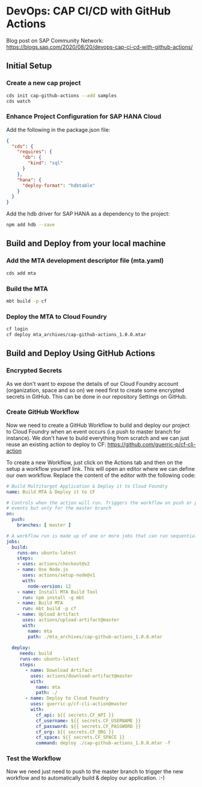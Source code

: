 # DevOps: CAP CI/CD with GitHub Actions

Blog post on SAP Community Network: https://blogs.sap.com/2020/08/20/devops-cap-ci-cd-with-github-actions/

## Initial Setup

### Create a new cap project
```bash
cds init cap-github-actions --add samples
cds watch
```

### Enhance Project Configuration for SAP HANA Cloud
Add the following in the package.json file:
```json
{
  "cds": {
    "requires": {
      "db": {
        "kind": "sql"
      }
    },
    "hana": {
      "deploy-format": "hdbtable"
    }
  }
}
```

Add the hdb driver for SAP HANA as a dependency to the project:
```bash
npm add hdb --save
```

## Build and Deploy from your local machine

### Add the MTA development descriptor file (mta.yaml)
```bash
cds add mta
```

### Build the MTA
```bash
mbt build -p cf
```

### Deploy the MTA to Cloud Foundry
```bash
cf login
cf deploy mta_archives/cap-github-actions_1.0.0.mtar
```

## Build and Deploy Using GitHub Actions

### Encrypted Secrets
As we don't want to expose the details of our Cloud Foundry account (organization, space and so on) we need first to create some encrypted secrets in GitHub. This can be done in our repository Settings on GitHub.

### Create GitHub Workflow
Now we need to create a GitHub Workflow to build and deploy our project to Cloud Foundry when an event occurs (i.e push to master branch for instance). We don't have to build everything from scratch and we can just reuse an existing action to deploy to CF: https://github.com/guerric-p/cf-cli-action

To create a new Workflow, just click on the Actions tab and then on the setup a workflow yourself link. This will open an editor where we can define our own workflow. Replace the content of the editor with the following code:
```yaml
# Build Multitarget Application & Deploy it to Cloud Foundry
name: Build MTA & Deploy it to CF

# Controls when the action will run. Triggers the workflow on push or pull request
# events but only for the master branch
on:
  push:
    branches: [ master ]

# A workflow run is made up of one or more jobs that can run sequentially or in parallel
jobs:
  build:
    runs-on: ubuntu-latest
    steps:
    - uses: actions/checkout@v2
    - name: Use Node.js
      uses: actions/setup-node@v1
      with:
        node-version: 12
    - name: Install MTA Build Tool
      run: npm install -g mbt
    - name: Build MTA
      run: mbt build -p cf
    - name: Upload Artifact
      uses: actions/upload-artifact@master	
      with:	
        name: mta
        path: ./mta_archives/cap-github-actions_1.0.0.mtar
        
  deploy:
     needs: build
     runs-on: ubuntu-latest
     steps:
       - name: Download Artifact
         uses: actions/download-artifact@master
         with:
           name: mta
           path: ./
       - name: Deploy to Cloud Foundry
         uses: guerric-p/cf-cli-action@master
         with:
           cf_api: ${{ secrets.CF_API }}
           cf_username: ${{ secrets.CF_USERNAME }}
           cf_password: ${{ secrets.CF_PASSWORD }}
           cf_org: ${{ secrets.CF_ORG }}
           cf_space: ${{ secrets.CF_SPACE }}
           command: deploy ./cap-github-actions_1.0.0.mtar -f
```

### Test the Workflow
Now we need just need to push to the master branch to trigger the new workflow and to automatically build & deploy our application. :-) 
